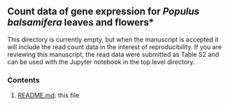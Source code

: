 ## Count data of gene expression for *Populus balsamifera* leaves and flowers* 

This directory is currently empty, but when the manuscript is accepted it will include the read count data in the interest of reproducibility. If you are reviewing this manuscript, the read data were submitted as Table S2 and can be used with the Jupyter notebook in the top level directory.
 
### Contents

1. [README.md](https://github.com/BrianSanderson/gene-expression/blob/master/README.md): this file

